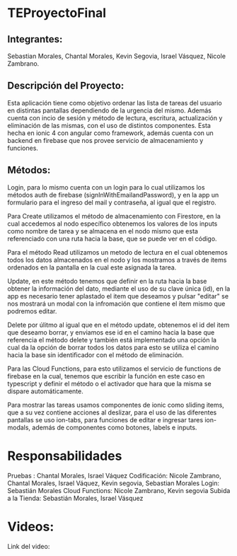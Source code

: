 # TEProyectoFinal
## Integrantes: 
Sebastian Morales, Chantal Morales, Kevin Segovia, Israel Vásquez, Nicole Zambrano.
## Descripción del Proyecto:  
Esta aplicación tiene como objetivo ordenar las lista de tareas del usuario en distintas pantallas dependiendo de la urgencia del mismo. Además cuenta con incio de sesión y método de lectura, escritura, actualización y eliminación de las mismas, con el uso de distintos componentes. Esta hecha en ionic 4 con angular como framework, además cuenta con un backend en firebase que nos provee servicio de almacenamiento y funciones. 
## Métodos:
Login, para lo mismo cuenta con un login para lo cual utilizamos los métodos auth de firebase (signInWithEmailandPassword), y en la app un formulario para el ingreso del mail y contraseña, al igual que el registro.

Para Create utilizamos el método de almacenamiento con Firestore, en la cual accedemos al nodo específico obtenemos los valores de los inputs como nombre de tarea  y se almacena en el nodo mismo que esta referenciado con una ruta hacia la base, que se puede ver en el código.

Para el método Read utilizamos un metodo de lectura en el cual obtenemos todos los datos almacenados en el nodo y los mostramos a través de items ordenados en la pantalla en la cual este asignada la tarea.

Update, en este método tenemos que definir en la ruta hacia la base obtener la información del dato, mediante el uso de su clave única (id), en la app es necesario tener aplastado el item que deseamos y pulsar "editar" se nos mostrará un modal con la infromación que contiene el ítem mismo que podremos editar.

Delete por úlitmo al igual que en el método update, obtenemos el id del item que deseamo borrar, y enviamos ese id en el camino hacia la base que referencia el método delete y también está implementado una opción la cual da la opción de borrar todos los datos para esto se utiliza el camino hacia la base sin identificador con el método de eliminación.

Para las Cloud Functions, para esto utilizamos el servicio de functions de firebase en la cual, tenemos que escribir la función en este caso en typescript y definir el método o el activador que hara que la misma se dispare automáticamente. 

Para mostrar las tareas usamos componentes de ionic como sliding items, que a su vez contiene acciones al deslizar, para el uso de las diferentes pantallas se uso ion-tabs, para funciones de editar e ingresar tares ion-modals, además de componentes como botones, labels e inputs. 

# Responsabilidades
Pruebas : Chantal Morales, Israel Váquez
Codificación: Nicole Zambrano, Chantal Morales, Israel Váquez, Kevin segovia, Sebastian Morales
Login: Sebastián Morales
Cloud Functions: Nicole Zambrano, Kevin segovia
Subida a la Tienda: Sebastián Morales, Israel Vásquez

# Videos: 
Link del video: 

